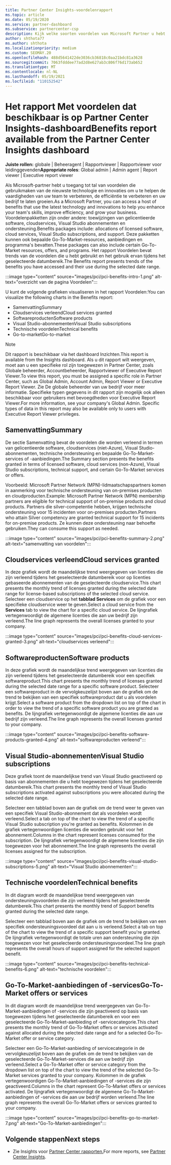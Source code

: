 ```yaml
---
title: Partner Center Insights-voordelenrapport
ms.topic: article
ms.date: 05/19/2020
ms.service: partner-dashboard
ms.subservice: partnercenter-csp
description: Kijk welke soorten voordelen van Microsoft Partner u hebt gekregen om uw bedrijf te helpen groeien, de efficiëntie te verbeteren en de vaardigheden van uw team te verbeteren.
author: shthota77
ms.author: shthota
ms.localizationpriority: medium
ms.custom: SEOMAY.20
ms.openlocfilehash: 488d5641422de3036cb36818c0aa21bdc81a3628
ms.sourcegitcommit: 7063fdddee77ad2d8e627ab3c806f76d173ab652
ms.translationtype: MT
ms.contentlocale: nl-NL
ms.lasthandoff: 05/19/2021
ms.locfileid: "110152542"
---
```

# <a name="benefits-report-available-from-the-partner-center-insights-dashboard"></a><span data-ttu-id="abef6-103">Het rapport Met voordelen dat beschikbaar is op Partner Center Insights-dashboard</span><span class="sxs-lookup"><span data-stu-id="abef6-103">Benefits report available from the Partner Center Insights dashboard</span></span>

<span data-ttu-id="abef6-104">**Juiste rollen:** globale | Beheeragent | Rapportviewer | Rapportviewer voor leidinggevenden</span><span class="sxs-lookup"><span data-stu-id="abef6-104">**Appropriate roles**: Global admin | Admin agent | Report viewer | Executive report viewer</span></span>

<span data-ttu-id="abef6-105">Als Microsoft-partner hebt u toegang tot tal van voordelen die gebruikmaken van de nieuwste technologie en innovaties om u te helpen de vaardigheden van uw team te verbeteren, de efficiëntie te verbeteren en uw bedrijf te laten groeien.</span><span class="sxs-lookup"><span data-stu-id="abef6-105">As a Microsoft Partner, you can access a host of benefits that use the latest technology and innovations to help you enhance your team's skills, improve efficiency, and grow your business.</span></span> <span data-ttu-id="abef6-106">Voordelenpakketten zijn onder andere: toewijzingen van gelicentieerde software, cloudservices, Visual Studio abonnementen en ondersteuning.</span><span class="sxs-lookup"><span data-stu-id="abef6-106">Benefits packages include: allocations of licensed software, cloud services, Visual Studio subscriptions, and support.</span></span> <span data-ttu-id="abef6-107">Deze pakketten kunnen ook bepaalde Go-To-Market-resources, aanbiedingen en programma's bevatten.</span><span class="sxs-lookup"><span data-stu-id="abef6-107">These packages can also include certain Go-To-Market resources, offers, and programs.</span></span> <span data-ttu-id="abef6-108">Het rapport Voordelen bevat trends van de voordelen die u hebt gebruikt en het gebruik ervan tijdens het geselecteerde datumbereik.</span><span class="sxs-lookup"><span data-stu-id="abef6-108">The Benefits report presents trends of the benefits you have accessed and their use during the selected date range.</span></span>

:::image type="content" source="images/pci/pci-benefits-intro-1.png" alt-text="overzicht van de pagina Voordelen":::

<span data-ttu-id="abef6-110">U kunt de volgende grafieken visualiseren in het rapport Voordelen:</span><span class="sxs-lookup"><span data-stu-id="abef6-110">You can visualize the following charts in the Benefits report:</span></span>

- <span data-ttu-id="abef6-111">Samenvatting</span><span class="sxs-lookup"><span data-stu-id="abef6-111">Summary</span></span>
- <span data-ttu-id="abef6-112">Cloudservices verleend</span><span class="sxs-lookup"><span data-stu-id="abef6-112">Cloud services granted</span></span>
- <span data-ttu-id="abef6-113">Softwareproducten</span><span class="sxs-lookup"><span data-stu-id="abef6-113">Software products</span></span>
- <span data-ttu-id="abef6-114">Visual Studio-abonnementen</span><span class="sxs-lookup"><span data-stu-id="abef6-114">Visual Studio subscriptions</span></span>
- <span data-ttu-id="abef6-115">Technische voordelen</span><span class="sxs-lookup"><span data-stu-id="abef6-115">Technical benefits</span></span>
- <span data-ttu-id="abef6-116">Go-to-market</span><span class="sxs-lookup"><span data-stu-id="abef6-116">Go-to-market</span></span>

 > [!NOTE]
 > <span data-ttu-id="abef6-117">Dit rapport is beschikbaar via het dashboard Inzichten.</span><span class="sxs-lookup"><span data-stu-id="abef6-117">This report is available from the Insights dashboard.</span></span> <span data-ttu-id="abef6-118">Als u dit rapport wilt weergeven, moet aan u een specifieke rol zijn toegewezen in Partner Center, zoals Globale beheerder, Accountbeheerder, Rapportviewer of Executive Report Viewer.</span><span class="sxs-lookup"><span data-stu-id="abef6-118">To view this report, you must be assigned a specific role in Partner Center, such as Global Admin, Account Admin, Report Viewer or Executive Report Viewer.</span></span> <span data-ttu-id="abef6-119">Zie De globale beheerder van uw bedrijf voor meer informatie. Specifieke typen gegevens in dit rapport zijn mogelijk ook alleen beschikbaar voor gebruikers met bevoegdheden voor Executive Report Viewer.</span><span class="sxs-lookup"><span data-stu-id="abef6-119">For more information, see your company's Global Admin. Specific types of data in this report may also be available only to users with Executive Report Viewer privileges.</span></span>

## <a name="summary"></a><span data-ttu-id="abef6-120">Samenvatting</span><span class="sxs-lookup"><span data-stu-id="abef6-120">Summary</span></span>

<span data-ttu-id="abef6-121">De sectie Samenvatting bevat de voordelen die worden verleend in termen van gelicentieerde software, cloudservices (niet-Azure), Visual Studio-abonnementen, technische ondersteuning en bepaalde Go-To-Market-services of -aanbiedingen.</span><span class="sxs-lookup"><span data-stu-id="abef6-121">The Summary section presents the benefits granted in terms of licensed software, cloud services (non-Azure), Visual Studio subscriptions, technical support, and certain Go-To-Market services or offers.</span></span>

<span data-ttu-id="abef6-122">Voorbeeld: Microsoft Partner Network (MPN)-lidmaatschapspartners komen in aanmerking voor technische ondersteuning van on-premises producten en cloudproducten.</span><span class="sxs-lookup"><span data-stu-id="abef6-122">Example: Microsoft Partner Network (MPN) membership partners are eligible for technical support of on-premise products and cloud products.</span></span> <span data-ttu-id="abef6-123">Partners die silver-competentie hebben, krijgen technische ondersteuning voor 15 incidenten voor on-premises producten.</span><span class="sxs-lookup"><span data-stu-id="abef6-123">Partners who attain Silver competency are granted technical support for 15 incidents for on-premise products.</span></span> <span data-ttu-id="abef6-124">Ze kunnen deze ondersteuning naar behoefte gebruiken.</span><span class="sxs-lookup"><span data-stu-id="abef6-124">They can consume this support as needed.</span></span> 

:::image type="content" source="images/pci/pci-benefits-summary-2.png" alt-text="samenvatting van voordelen":::

## <a name="cloud-services-granted"></a><span data-ttu-id="abef6-126">Cloudservices verleend</span><span class="sxs-lookup"><span data-stu-id="abef6-126">Cloud services granted</span></span>

<span data-ttu-id="abef6-127">In deze grafiek wordt de maandelijkse trend weergegeven van licenties die zijn verleend tijdens het geselecteerde datumbereik voor op licenties gebaseerde abonnementen van de geselecteerde cloudservice.</span><span class="sxs-lookup"><span data-stu-id="abef6-127">This chart presents the monthly trend of licenses granted during the selected date range for license-based subscriptions of the selected cloud service.</span></span>
<span data-ttu-id="abef6-128">Selecteer een cloudservice op het **tabblad Services** om de grafiek voor een specifieke cloudservice weer te geven.</span><span class="sxs-lookup"><span data-stu-id="abef6-128">Select a cloud service from the **Services** tab to view the chart for a specific cloud service.</span></span> <span data-ttu-id="abef6-129">De lijngrafiek vertegenwoordigt de algemene licenties die aan uw bedrijf zijn verleend.</span><span class="sxs-lookup"><span data-stu-id="abef6-129">The line graph represents the overall licenses granted to your company.</span></span>

:::image type="content" source="images/pci/pci-benefits-cloud-services-granted-3.png" alt-text="cloudservices verleend":::

## <a name="software-products"></a><span data-ttu-id="abef6-131">Softwareproducten</span><span class="sxs-lookup"><span data-stu-id="abef6-131">Software products</span></span>

<span data-ttu-id="abef6-132">In deze grafiek wordt de maandelijkse trend weergegeven van licenties die zijn verleend tijdens het geselecteerde datumbereik voor een specifiek softwareproduct.</span><span class="sxs-lookup"><span data-stu-id="abef6-132">This chart presents the monthly trend of licenses granted during the selected date range for a specific software product.</span></span> <span data-ttu-id="abef6-133">Selecteer een softwareproduct in de vervolgkeuzelijst boven aan de grafiek om de trend te bekijken van een specifiek softwareproduct dat u als voordelen krijgt.</span><span class="sxs-lookup"><span data-stu-id="abef6-133">Select a software product from the dropdown list on top of the chart in order to view the trend of a specific software product you are granted as benefits.</span></span> <span data-ttu-id="abef6-134">De lijngrafiek vertegenwoordigt de algemene licenties die aan uw bedrijf zijn verleend.</span><span class="sxs-lookup"><span data-stu-id="abef6-134">The line graph represents the overall licenses granted to your company.</span></span>

:::image type="content" source="images/pci/pci-benefits-software-products-granted-4.png" alt-text="softwareproducten verleend":::

## <a name="visual-studio-subscriptions"></a><span data-ttu-id="abef6-136">Visual Studio-abonnementen</span><span class="sxs-lookup"><span data-stu-id="abef6-136">Visual Studio subscriptions</span></span>

<span data-ttu-id="abef6-137">Deze grafiek toont de maandelijkse trend van Visual Studio geactiveerd op basis van abonnementen die u hebt toegewezen tijdens het geselecteerde datumbereik.</span><span class="sxs-lookup"><span data-stu-id="abef6-137">This chart presents the monthly trend of Visual Studio subscriptions activated against subscriptions you were allocated during the selected date range.</span></span>

<span data-ttu-id="abef6-138">Selecteer een tabblad boven aan de grafiek om de trend weer te geven van een specifiek Visual Studio-abonnement dat als voordelen wordt verleend.</span><span class="sxs-lookup"><span data-stu-id="abef6-138">Select a tab on top of the chart to view the trend of a specific Visual Studio subscription you're granted as benefits.</span></span> <span data-ttu-id="abef6-139">Kolommen in de grafiek vertegenwoordigen licenties die worden gebruikt voor het abonnement.</span><span class="sxs-lookup"><span data-stu-id="abef6-139">Columns in the chart represent licenses consumed for the subscription.</span></span> <span data-ttu-id="abef6-140">De lijngrafiek vertegenwoordigt de algemene licenties die zijn toegewezen voor het abonnement.</span><span class="sxs-lookup"><span data-stu-id="abef6-140">The line graph represents the overall licenses assigned for the subscription.</span></span>

:::image type="content" source="images/pci/pci-benefits-visual-studio-subscriptions-5.png" alt-text="Visual Studio abonnementen":::

## <a name="technical-benefits"></a><span data-ttu-id="abef6-142">Technische voordelen</span><span class="sxs-lookup"><span data-stu-id="abef6-142">Technical benefits</span></span>

<span data-ttu-id="abef6-143">In dit diagram wordt de maandelijkse trend weergegeven van ondersteuningsvoordelen die zijn verleend tijdens het geselecteerde datumbereik.</span><span class="sxs-lookup"><span data-stu-id="abef6-143">This chart presents the monthly trend of Support benefits granted during the selected date range.</span></span>

<span data-ttu-id="abef6-144">Selecteer een tabblad boven aan de grafiek om de trend te bekijken van een specifiek ondersteuningsvoordeel dat aan u is verleend.</span><span class="sxs-lookup"><span data-stu-id="abef6-144">Select a tab on top of the chart to view the trend of a specific support benefit you're granted.</span></span> <span data-ttu-id="abef6-145">De lijngrafiek vertegenwoordigt de totale uren aan ondersteuning die zijn toegewezen voor het geselecteerde ondersteuningsvoordeel.</span><span class="sxs-lookup"><span data-stu-id="abef6-145">The line graph represents the overall hours of support assigned for the selected support benefit.</span></span>

:::image type="content" source="images/pci/pci-benefits-technical-benefits-6.png" alt-text="technische voordelen":::

## <a name="go-to-market-offers-or-services"></a><span data-ttu-id="abef6-147">Go-To-Market-aanbiedingen of -services</span><span class="sxs-lookup"><span data-stu-id="abef6-147">Go-To-Market offers or services</span></span>

<span data-ttu-id="abef6-148">In dit diagram wordt de maandelijkse trend weergegeven van Go-To-Market-aanbiedingen of -services die zijn geactiveerd op basis van toegewezen tijdens het geselecteerde datumbereik en voor een geselecteerde Go-To-Market-aanbieding of -servicecategorie.</span><span class="sxs-lookup"><span data-stu-id="abef6-148">This chart presents the monthly trend of Go-To-Market offers or services activated against allocated during the selected date range and for a selected Go-To-Market offer or service category.</span></span>

<span data-ttu-id="abef6-149">Selecteer een Go-To-Market-aanbieding of servicecategorie in de vervolgkeuzelijst boven aan de grafiek om de trend te bekijken van de geselecteerde Go-To-Market-services die aan uw bedrijf zijn verleend.</span><span class="sxs-lookup"><span data-stu-id="abef6-149">Select a Go-To-Market offer or service category from the dropdown list on top of the chart to view the trend of the selected Go-To-Market services granted to your company.</span></span> <span data-ttu-id="abef6-150">Kolommen in de grafiek vertegenwoordigen Go-To-Market-aanbiedingen of -services die zijn geactiveerd.</span><span class="sxs-lookup"><span data-stu-id="abef6-150">Columns in the chart represent Go-To-Market offers or services activated.</span></span> <span data-ttu-id="abef6-151">De lijngrafiek vertegenwoordigt de algemene Go-To-Market-aanbiedingen of -services die aan uw bedrijf worden verleend.</span><span class="sxs-lookup"><span data-stu-id="abef6-151">The line graph represents the overall Go-To-Market offers or services granted to your company.</span></span>

:::image type="content" source="images/pci/pci-benefits-go-to-market-7.png" alt-text="Go-To-Market-aanbiedingen":::

## <a name="next-steps"></a><span data-ttu-id="abef6-153">Volgende stappen</span><span class="sxs-lookup"><span data-stu-id="abef6-153">Next steps</span></span>

- <span data-ttu-id="abef6-154">Zie Insights voor [Partner Center rapporten.](partner-center-insights.md)</span><span class="sxs-lookup"><span data-stu-id="abef6-154">For more reports, see [Partner Center Insights](partner-center-insights.md).</span></span>
